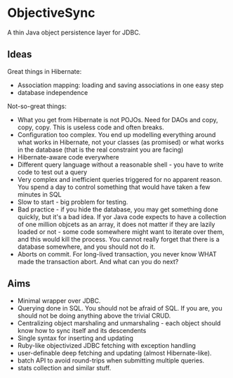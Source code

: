 ObjectiveSync
=============

A thin Java object persistence layer for JDBC.

Ideas
-----

Great things in Hibernate:

* Association mapping: loading and saving associations in one easy step
* database independence

Not-so-great things:

* What you get from Hibernate is not POJOs. Need for DAOs and copy, copy, copy. This is useless code and often breaks.
* Configuration too complex. You end up modelling everything around what works in Hibernate, not your classes (as promised) 
  or what works in the database (that is the real constraint you are facing)
* Hibernate-aware code everywhere 
* Different query language without a reasonable shell - you have to write code to test out a query
* Very complex and inefficient queries triggered for no apparent reason. You spend a day to control something
  that would have taken a few minutes in SQL
* Slow to start - big problem for testing.
* Bad practice - if you hide the database, you may get something done quickly, but it's a bad idea. 
  If yor Java code expects to have a collection of one million objcets as an array, it does not matter 
  if they are lazily loaded or not - some code somewhere might want to iterate over them, and this would 
  kill the process. You cannot really forget that there is a database somewhere, and you should not do it.
* Aborts on commit. For long-lived transaction, you never know WHAT made the transaction abort. And what can you do next?

Aims
----

 * Minimal wrapper over JDBC.
 * Querying done in SQL. You should not be afraid of SQL. If you are, you should not be doing anything above the trivial CRUD.
 * Centralizing object marshaling and unmarshaling - each object should know how to sync itself and its descendents
 * Single syntax for inserting and updating
 * Ruby-like objectivized JDBC fetching with exception handling
 * user-definable deep fetching and updating (almost Hibernate-like).
 * batch API to avoid round-trips when submitting multiple queries.
 * stats collection and similar stuff.




